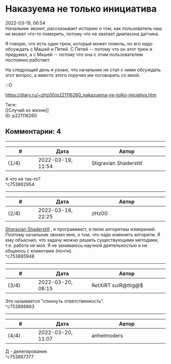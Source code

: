 Наказуема не только инициатива
==============================

  
2022-03-19, 06:54  
 Начальник звонит, рассказывает историю о том, как пользователь наш не может что-то померить, потому что не хватает диапазона датчика.   
   
 Я говорю, что есть один трюк, который может помочь, но его надо обсуждать с Машей и Петей. С Петей -- потому что он этот трюк и придумал, а с Машей -- потому что она с этим пользователем постоянно работает.   
   
 На следующий день я узнаю, что начальник не стал с ними обсуждать этот вопрос, а вместо этого поручил им поговорить со мной.   
   
 :-О   
  
<https://diary.ru/~zHz00/p221116260_nakazuema-ne-tolko-iniciativa.htm>  
  
Теги:  
[[Случай из жизни]]  
ID: p221116260  


Комментарии: 4
--------------

  


---



|         #         |              Дата              |                     Автор                     |           ID           |
| --- | --- | --- | --- |
| (1/4) | 2022-03-19, 11:54 | Stigravian Shaderstill | c753862954 |

  
 А что не так-то?   
 ^c753862954

---



|         #         |              Дата              |                     Автор                     |           ID           |
| --- | --- | --- | --- |
| (2/4) | 2022-03-19, 22:25 | zHz00 | c753865948 |

  
  [Stigravian Shaderstill](https://stigravian.diary.ru "Science, Death, Rock-n-Roll")  , я программист, я пилю алгоритмы измерений. Поэтому начальник звонил мне, о том, что надо изменить алгоритм. Я ему объяснил, что задачу можно решить существующими методами, т.е. работа не моя. Я не занимаюсь научной деятельностью и не общаюсь с клиентами (почти).   
 ^c753865948

---



|         #         |              Дата              |                     Автор                     |           ID           |
| --- | --- | --- | --- |
| (3/4) | 2022-03-20, 06:15 | RetXiRT suiR@ttig@$ | c753866863 |

  
 Это называется "спихнуть ответственность".   
 ^c753866863

---



|         #         |              Дата              |                     Автор                     |           ID           |
| --- | --- | --- | --- |
| (4/4) | 2022-03-20, 11:07 | anhelmoders | c753867377 |

  
 Д - делегирование   
 ^c753867377